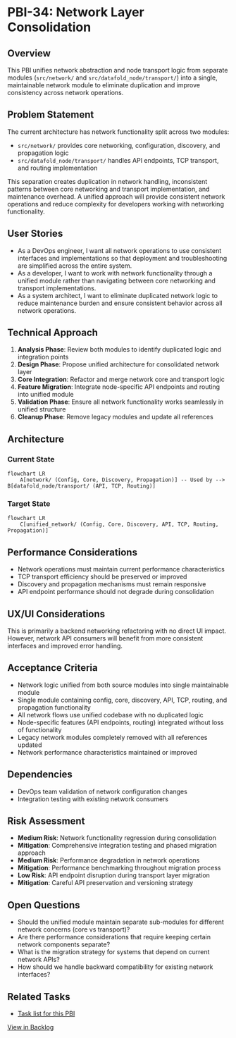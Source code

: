 # PBI-34: Network Layer Consolidation

## Overview
This PBI unifies network abstraction and node transport logic from separate modules (`src/network/` and `src/datafold_node/transport/`) into a single, maintainable network module to eliminate duplication and improve consistency across network operations.

## Problem Statement
The current architecture has network functionality split across two modules:
- `src/network/` provides core networking, configuration, discovery, and propagation logic
- `src/datafold_node/transport/` handles API endpoints, TCP transport, and routing implementation

This separation creates duplication in network handling, inconsistent patterns between core networking and transport implementation, and maintenance overhead. A unified approach will provide consistent network operations and reduce complexity for developers working with networking functionality.

## User Stories
- As a DevOps engineer, I want all network operations to use consistent interfaces and implementations so that deployment and troubleshooting are simplified across the entire system.
- As a developer, I want to work with network functionality through a unified module rather than navigating between core networking and transport implementations.
- As a system architect, I want to eliminate duplicated network logic to reduce maintenance burden and ensure consistent behavior across all network operations.

## Technical Approach
1. **Analysis Phase**: Review both modules to identify duplicated logic and integration points
2. **Design Phase**: Propose unified architecture for consolidated network layer
3. **Core Integration**: Refactor and merge network core and transport logic
4. **Feature Migration**: Integrate node-specific API endpoints and routing into unified module
5. **Validation Phase**: Ensure all network functionality works seamlessly in unified structure
6. **Cleanup Phase**: Remove legacy modules and update all references

## Architecture

### Current State
```mermaid
flowchart LR
    A[network/ (Config, Core, Discovery, Propagation)] -- Used by --> B[datafold_node/transport/ (API, TCP, Routing)]
```

### Target State
```mermaid
flowchart LR
    C[unified_network/ (Config, Core, Discovery, API, TCP, Routing, Propagation)]
```

## Performance Considerations
- Network operations must maintain current performance characteristics
- TCP transport efficiency should be preserved or improved
- Discovery and propagation mechanisms must remain responsive
- API endpoint performance should not degrade during consolidation

## UX/UI Considerations
This is primarily a backend networking refactoring with no direct UI impact. However, network API consumers will benefit from more consistent interfaces and improved error handling.

## Acceptance Criteria
- Network logic unified from both source modules into single maintainable module
- Single module containing config, core, discovery, API, TCP, routing, and propagation functionality
- All network flows use unified codebase with no duplicated logic
- Node-specific features (API endpoints, routing) integrated without loss of functionality
- Legacy network modules completely removed with all references updated
- Network performance characteristics maintained or improved

## Dependencies
- DevOps team validation of network configuration changes
- Integration testing with existing network consumers

## Risk Assessment
- **Medium Risk**: Network functionality regression during consolidation
- **Mitigation**: Comprehensive integration testing and phased migration approach
- **Medium Risk**: Performance degradation in network operations
- **Mitigation**: Performance benchmarking throughout migration process
- **Low Risk**: API endpoint disruption during transport layer migration
- **Mitigation**: Careful API preservation and versioning strategy

## Open Questions
- Should the unified module maintain separate sub-modules for different network concerns (core vs transport)?
- Are there performance considerations that require keeping certain network components separate?
- What is the migration strategy for systems that depend on current network APIs?
- How should we handle backward compatibility for existing network interfaces?

## Related Tasks
- [Task list for this PBI](./tasks.md)

[View in Backlog](../backlog.md#user-content-34)
